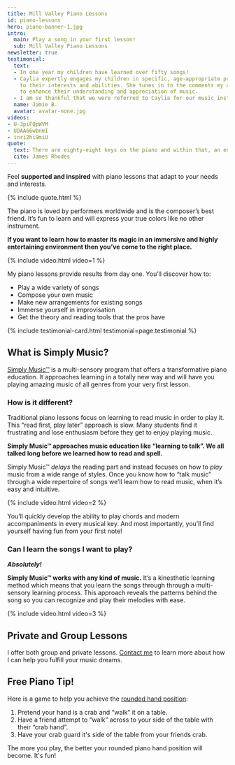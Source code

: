 ```yaml
---
title: Mill Valley Piano Lessons
id: piano-lessons
hero: piano-banner-1.jpg
intro:
  main: Play a song in your first lesson!
  sub: Mill Valley Piano Lessons
newsletter: true
testimonial:
  text:
  - In one year my children have learned over fifty songs!
  - Caylia expertly engages my children in specific, age-appropriate programs tailored
    to their interests and abilities. She tunes in to the comments my children make
    to enhance their understanding and appreciation of music.
  - I am so thankful that we were referred to Caylia for our music instruction.
  name: Jamie B.
  avatar: avatar-none.jpg
videos:
- U-3piFQpWVM
- UDAA66wbnmI
- inri2hi9miU
quote:
  text: There are eighty-eight keys on the piano and within that, an entire universe.
  cite: James Rhodes
---
```


Feel **supported and inspired** with piano lessons that adapt to *your* needs and interests.

{% include quote.html %}

The piano is loved by performers worldwide and is the composer’s best friend. It’s fun to learn and will express your true colors like no other instrument.

**If you want to learn how to master its magic in an immersive and highly entertaining environment then you’ve come to the right place.**

{% include video.html video=1 %}

My piano lessons provide results from day one. You’ll discover how to:

- Play a wide variety of songs
- Compose your own music
- Make new arrangements for existing songs
- Immerse yourself in improvisation
- Get the theory and reading tools that the pros have

{% include testimonial-card.html testimonial=page.testimonial %}

## What is Simply Music?

[Simply Music&trade;](https://simplymusic.com/) is a multi-sensory program that offers a transformative piano education. It approaches learning in a totally new way and will have you playing amazing music of all genres from your very first lesson.

### How is it different?

Traditional piano lessons focus on learning to read music in order to play it. This “read first, play later” approach is slow. Many students find it frustrating and lose enthusiasm before they get to enjoy playing music.

**Simply Music&trade; approaches music education like “learning to talk”. We all talked long before we learned how to read and spell.**

Simply Music&trade; *delays* the reading part and instead focuses on how to *play* music from a wide range of styles. Once you know how to “talk music” through a wide repertoire of songs we’ll learn how to read music, when it’s easy and intuitive.

{% include video.html video=2 %}

You’ll quickly develop the ability to play chords and modern accompaniments in every musical key. And most importantly, you’ll find yourself having fun from your first note!

### Can I learn the songs I want to play?

***Absolutely!***

**Simply Music&trade; works with any kind of music.** It’s a kinesthetic learning method which means that you learn the songs through through a multi-sensory learning process. This approach reveals the patterns behind the song so you can recognize and play their melodies with ease.

{% include video.html video=3 %}

## Private and Group Lessons

I offer both group and private lessons. [Contact me](#) to learn more about how I can help you fulfill your music dreams.

## Free Piano Tip!

Here is a game to help you achieve the [rounded hand position](#):

1. Pretend your hand is a crab and “walk” it on a table.
2. Have a friend attempt to “walk” across to your side of the table with their “crab hand”.
3. Have your crab guard it's side of the table from your friends crab.

The more you play, the better your rounded piano hand position will become. It's fun!
